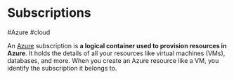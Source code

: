 # Subscriptions
#Azure #cloud 

An [Azure](Azure/Azure.md) subscription is **a logical container used to provision resources in Azure**. It holds the details of all your resources like virtual machines (VMs), databases, and more. When you create an Azure resource like a VM, you identify the subscription it belongs to.
